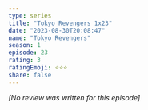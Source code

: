 ```yaml
---
type: series
title: "Tokyo Revengers 1x23"
date: "2023-08-30T20:08:47"
name: "Tokyo Revengers"
season: 1
episode: 23
rating: 3
ratingEmoji: ⭐️⭐️⭐️
share: false
---
```


*[No review was written for this episode]*
